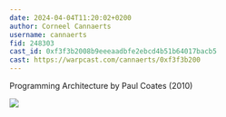 ```yaml
---
date: 2024-04-04T11:20:02+0200
author: Corneel Cannaerts 
username: cannaerts
fid: 248303
cast_id: 0xf3f3b2008b9eeeaadbfe2ebcd4b51b64017bacb5
cast: https://warpcast.com/cannaerts/0xf3f3b200
---
```

Programming Architecture by Paul Coates (2010)  

![](https://imagedelivery.net/BXluQx4ige9GuW0Ia56BHw/2e1659f3-8dac-45eb-8544-6ee7cf8a1100/original)